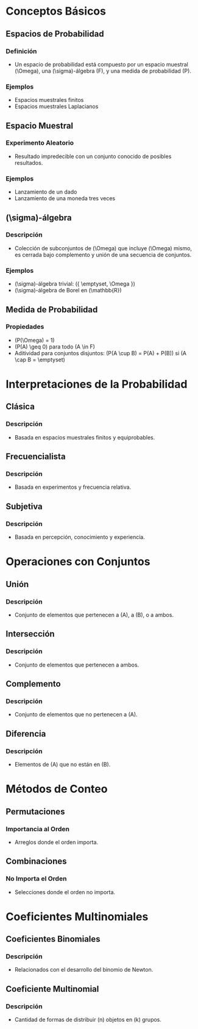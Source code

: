 # Conceptos Básicos

## Espacios de Probabilidad
### Definición
- Un espacio de probabilidad está compuesto por un espacio muestral \(\Omega\), una \(\sigma\)-álgebra \(F\), y una medida de probabilidad \(P\).

### Ejemplos
- Espacios muestrales finitos
- Espacios muestrales Laplacianos

## Espacio Muestral
### Experimento Aleatorio
- Resultado impredecible con un conjunto conocido de posibles resultados.

### Ejemplos
- Lanzamiento de un dado
- Lanzamiento de una moneda tres veces

## \(\sigma\)-álgebra
### Descripción
- Colección de subconjuntos de \(\Omega\) que incluye \(\Omega\) mismo, es cerrada bajo complemento y unión de una secuencia de conjuntos.

### Ejemplos
- \(\sigma\)-álgebra trivial: \(\{ \emptyset, \Omega \}\)
- \(\sigma\)-álgebra de Borel en \(\mathbb{R}\)

## Medida de Probabilidad
### Propiedades
- \(P(\Omega) = 1\)
- \(P(A) \geq 0\) para todo \(A \in F\)
- Aditividad para conjuntos disjuntos: \(P(A \cup B) = P(A) + P(B)\) si \(A \cap B = \emptyset\)

# Interpretaciones de la Probabilidad

## Clásica
### Descripción
- Basada en espacios muestrales finitos y equiprobables.

## Frecuencialista
### Descripción
- Basada en experimentos y frecuencia relativa.

## Subjetiva
### Descripción
- Basada en percepción, conocimiento y experiencia.

# Operaciones con Conjuntos

## Unión
### Descripción
- Conjunto de elementos que pertenecen a \(A\), a \(B\), o a ambos.

## Intersección
### Descripción
- Conjunto de elementos que pertenecen a ambos.

## Complemento
### Descripción
- Conjunto de elementos que no pertenecen a \(A\).

## Diferencia
### Descripción
- Elementos de \(A\) que no están en \(B\).

# Métodos de Conteo

## Permutaciones
### Importancia al Orden
- Arreglos donde el orden importa.

## Combinaciones
### No Importa el Orden
- Selecciones donde el orden no importa.

# Coeficientes Multinomiales

## Coeficientes Binomiales
### Descripción
- Relacionados con el desarrollo del binomio de Newton.

## Coeficiente Multinomial
### Descripción
- Cantidad de formas de distribuir \(n\) objetos en \(k\) grupos.


